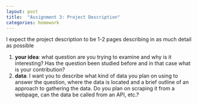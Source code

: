 ```yaml
---
layout: post
title:  "Assignment 3: Project Description"
categories: homework
---
```


I expect the project description to be 1-2 pages describing in as much detail as possible

1. **your idea**: what question are you trying to examine and why is it interesting? Has the question been studied before and in that case what is your contribution?
2. **data**: I want you to describe what kind of data you plan on using to answer the question, where the data is located and a brief outline of an approach to gathering the data. Do you plan on scraping it from a webpage, can the data be called from an API, etc.?
